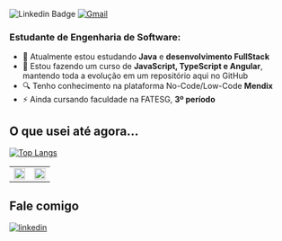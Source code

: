 <!DOCTYPE html>

<body>

![Linkedin Badge](https://img.shields.io/badge/linkedin-%231E77B5.svg?&style=for-the-badge&logo=linkedin&logoColor=white=https://www.linkedin.com/in/hugo-dias95/) 
[![Gmail](https://img.shields.io/badge/Gmail-D14836?style=for-the-badge&logo=gmail&logoColor=white)](mailto:hugo.dias222@gmail.com)

### Estudante de Engenharia de Software:

- 🔭 Atualmente estou estudando <strong>Java</strong> e <strong>desenvolvimento FullStack</strong>
- 🌱 Estou fazendo um curso de <strong>JavaScript, TypeScript e Angular</strong>, mantendo toda a evolução em um repositório aqui no GitHub
- 🔍 Tenho conhecimento na plataforma No-Code/Low-Code <strong>Mendix</strong>
- ⚡ Ainda cursando faculdade na FATESG, <strong>3º período</strong>

## O que usei até agora...

<div valign="top">

[![Top Langs](https://github-readme-stats.vercel.app/api/top-langs/?username=Hugodias95&layout=compact&theme=dark)](https://github.com/Hugodias95)

</div>


</body>

<table><tr><td valign="top" width="50%">

<div>
<img src="https://github-readme-stats.vercel.app/api?username=Hugodias95&custom_title=Status&show_icons=true&count_private=true&hide_border=true&theme=cobalt" valign="left" style="width: 100%" />

</td><td valign="top" width="50%">

<img src="https://streak-stats.demolab.com/?user=Hugodias95&theme=cobalt&hide_border=true" valign="left" style="width: 100%" />
</div>

</td></tr></table>

## Fale comigo

<div>

<a href="https://www.linkedin.com/in/hugo-dias95/" target="_blank">
<img src="https://img.shields.io/badge/linkedin-%231E77B5.svg?&style=for-the-badge&logo=linkedin&logoColor=white" alt=linkedin style="margin-bottom: 5px;" />

</a>

</div>